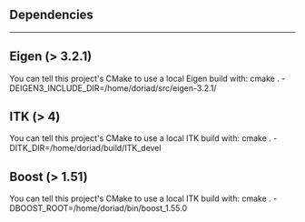 Dependencies
-----------
-----------
Eigen (> 3.2.1)
-----
You can tell this project's CMake to use a local Eigen build with: cmake . -DEIGEN3_INCLUDE_DIR=/home/doriad/src/eigen-3.2.1/

ITK (> 4)
---
You can tell this project's CMake to use a local ITK build with: cmake . -DITK_DIR=/home/doriad/build/ITK_devel

Boost (> 1.51)
---
You can tell this project's CMake to use a local ITK build with: cmake . -DBOOST_ROOT=/home/doriad/bin/boost_1.55.0
